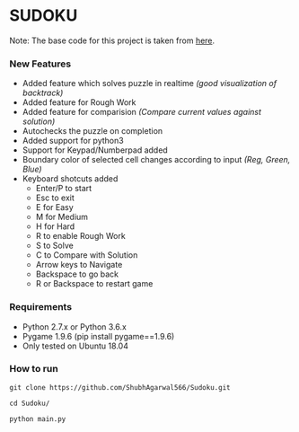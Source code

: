 # SUDOKU
Note: The base code for this project is taken from [here](https://github.com/B2-Stealth/PYGAME-SUDOKU-.git). 

### New Features
* Added feature which solves puzzle in realtime _(good visualization of backtrack)_
* Added feature for Rough Work
* Added feature for comparision _(Compare current values against solution)_
* Autochecks the puzzle on completion
* Added support for python3
* Support for Keypad/Numberpad added
* Boundary color of selected cell changes according to input _(Reg, Green, Blue)_
* Keyboard shotcuts added
	* Enter/P to start
	* Esc to exit
	* E for Easy
	* M for Medium
	* H for Hard
	* R to enable Rough Work
	* S to Solve
	* C to Compare with Solution
	* Arrow keys to Navigate
	* Backspace to go back
	* R or Backspace to restart game

### Requirements
* Python 2.7.x  or Python 3.6.x
* Pygame 1.9.6 (pip install pygame==1.9.6)
* Only tested on Ubuntu 18.04

### How to run
`git clone https://github.com/ShubhAgarwal566/Sudoku.git`

`cd Sudoku/`

`python main.py`
